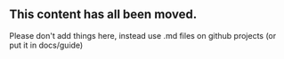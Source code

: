 ## This content has all been moved.

Please don't add things here, instead use .md files on github projects (or put it in docs/guide)